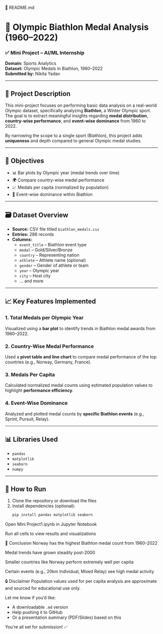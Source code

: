 📘 README.md

# 🏅 Olympic Biathlon Medal Analysis (1960–2022)

### ✅ Mini Project – AI/ML Internship  
**Domain:** Sports Analytics  
**Dataset:** Olympic Medals in Biathlon, 1960–2022  
**Submitted by:** Nikita Yadav  

---

## 📌 Project Description

This mini-project focuses on performing basic data analysis on a real-world Olympic dataset, specifically analyzing **Biathlon**, a Winter Olympic sport. The goal is to extract meaningful insights regarding **medal distribution**, **country-wise performance**, and **event-wise dominance** from 1960 to 2022.

By narrowing the scope to a single sport (Biathlon), this project adds **uniqueness** and depth compared to general Olympic medal studies.

---

## 🧠 Objectives

- 📊 Bar plots by Olympic year (medal trends over time)  
- 🌍 Compare country-wise medal performance  
- 📈 Medals per capita (normalized by population)  
- 🥇 Event-wise dominance within Biathlon  

---

## 🗃️ Dataset Overview

- **Source:** CSV file titled `biathlon_medals.csv`  
- **Entries:** 286 records  
- **Columns:**  
  - `event_title` – Biathlon event type  
  - `medal` – Gold/Silver/Bronze  
  - `country` – Representing nation  
  - `athlete` – Athlete name (optional)  
  - `gender` – Gender of athlete or team  
  - `year` – Olympic year  
  - `city` – Host city  
  - ... and more

---

## 📈 Key Features Implemented

### 1. Total Medals per Olympic Year
Visualized using a **bar plot** to identify trends in Biathlon medal awards from 1960–2022.

### 2. Country-Wise Medal Performance
Used a **pivot table and line chart** to compare medal performance of the top countries (e.g., Norway, Germany, France).

### 3. Medals Per Capita
Calculated normalized medal counts using estimated population values to highlight **performance efficiency**.

### 4. Event-Wise Dominance
Analyzed and plotted medal counts by **specific Biathlon events** (e.g., Sprint, Pursuit, Relay).

---

## 📊 Libraries Used

- `pandas`  
- `matplotlib`  
- `seaborn`  
- `numpy`

---

## 📌 How to Run

1. Clone the repository or download the files  
2. Install dependencies (optional):  
   ```bash
   pip install pandas matplotlib seaborn
Open Mini Project1.ipynb in Jupyter Notebook

Run all cells to view results and visualizations

📝 Conclusion
Norway has the highest Biathlon medal count from 1960–2022

Medal trends have grown steadily post-2000

Smaller countries like Norway perform extremely well per capita

Certain events (e.g., 20km Individual, Mixed Relay) see high medal activity

🔒 Disclaimer
Population values used for per capita analysis are approximate and sourced for educational use only.

Let me know if you’d like:
- A downloadable `.md` version
- Help pushing it to GitHub
- Or a presentation summary (PDF/Slides) based on this

You're all set for submission! ✅
